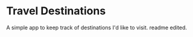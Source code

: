 # Travel Destinations

A simple app to keep track of destinations I'd like to visit.
    readme edited.